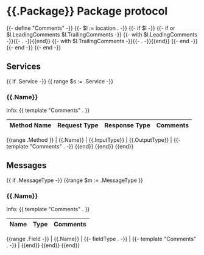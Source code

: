 # {{.Package}} Package protocol

{{- define "Comments" -}}
	{{- $l := location . -}}
	{{- if $l -}}
		{{- if or $l.LeadingComments $l.TrailingComments -}}
			{{- with $l.LeadingComments -}}{{- . -}}{{end}}
			{{- with $l.TrailingComments -}}{{- . -}}{{end}}
		{{- end -}}
	{{- end -}}
{{- end -}}



## Services
{{ if .Service -}}
{{ range $s := .Service -}}
### {{.Name}}

Info:  {{ template "Comments" . }}

| Method Name | Request Type | Response Type | Comments |
| ----------- | ------------ | ------------- | ------- |
{{range .Method }}
| {{.Name}} | {{.InputType}} | {{.OutputType}} | {{- template "Comments" . -}}
{{end}}
{{end}}
{{end}}

## Messages

{{ if .MessageType -}}
{{range $m := .MessageType }}
### {{.Name}}
Info: {{ template "Comments" . }}

| Name | Type | Comments|
| ----------- | ------------ | ---------- |
{{range .Field -}}
| {{.Name}} | {{- fieldType . -}} | {{- template "Comments" . -}} |
{{end}}
{{end}}
{{end}}

